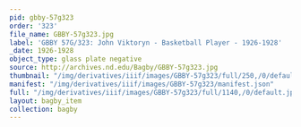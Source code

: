 ```yaml
---
pid: gbby-57g323
order: '323'
file_name: GBBY-57g323.jpg
label: 'GBBY 57G/323: John Viktoryn - Basketball Player - 1926-1928'
_date: 1926-1928
object_type: glass plate negative
source: http://archives.nd.edu/Bagby/GBBY-57g323.jpg
thumbnail: "/img/derivatives/iiif/images/GBBY-57g323/full/250,/0/default.jpg"
manifest: "/img/derivatives/iiif/images/GBBY-57g323/manifest.json"
full: "/img/derivatives/iiif/images/GBBY-57g323/full/1140,/0/default.jpg"
layout: bagby_item
collection: bagby
---
```

